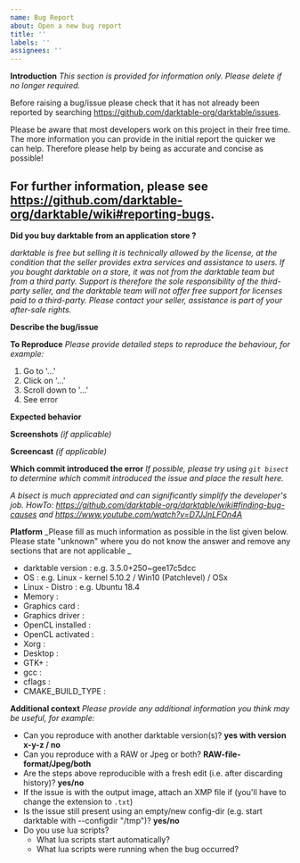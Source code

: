 ```yaml
---
name: Bug Report
about: Open a new bug report
title: ''
labels: ''
assignees: ''
---
```


**Introduction**
_This section is provided for information only. Please delete if no longer required._

Before raising a bug/issue please check that it has not already been reported
by searching https://github.com/darktable-org/darktable/issues.

Please be aware that most developers work on this project in their free time.
The more information you can provide in the initial report the quicker we can help.
Therefore please help by being as accurate and concise as possible!

For further information, please see https://github.com/darktable-org/darktable/wiki#reporting-bugs.
---------------------------------------------------------------

**Did you buy darktable from an application store ?**

_darktable is free but selling it is technically allowed by the license, at the condition that 
the seller provides extra services and assistance to users. 
If you bought darktable on a store, it was not from the darktable team but from a third party.
Support is therefore the sole responsibility of the third-party seller, 
and the darktable team will not offer free support for licenses paid to a third-party.
Please contact your seller, assistance is part of your after-sale rights._

**Describe the bug/issue**


**To Reproduce**
_Please provide detailed steps to reproduce the behaviour, for example:_
1. Go to '...'
2. Click on '...'
3. Scroll down to '...'
4. See error

**Expected behavior**


**Screenshots**
_(if applicable)_

**Screencast**
_(if applicable)_

**Which commit introduced the error**
_If possible, please try using `git bisect` to determine which commit introduced the issue and place the result here._

_A bisect is much appreciated and can significantly simplify the developer's job._
_HowTo: https://github.com/darktable-org/darktable/wiki#finding-bug-causes and https://www.youtube.com/watch?v=D7JJnLFOn4A_




**Platform**
_Please fill as much information as possible in the list given below. Please state "unknown" where you do not know the answer and remove any sections that are not applicable _

* darktable version : e.g. 3.5.0+250~gee17c5dcc
* OS                : e.g. Linux - kernel 5.10.2 / Win10 (Patchlevel) / OSx
* Linux - Distro    : e.g. Ubuntu 18.4
* Memory            : 
* Graphics card     : 
* Graphics driver   : 
* OpenCL installed  : 
* OpenCL activated  : 
* Xorg              : 
* Desktop           : 
* GTK+              : 
* gcc               : 
* cflags            : 
* CMAKE_BUILD_TYPE  : 

**Additional context**
_Please provide any additional information you think may be useful, for example:_

 - Can you reproduce with another darktable version(s)? **yes with version x-y-z / no**
 - Can you reproduce with a RAW or Jpeg or both? **RAW-file-format/Jpeg/both**
 - Are the steps above reproducible with a fresh edit (i.e. after discarding history)? **yes/no**
 - If the issue is with the output image, attach an XMP file if (you'll have to change the extension to `.txt`)
 - Is the issue still present using an empty/new config-dir (e.g. start darktable with --configdir "/tmp")? **yes/no**
 - Do you use lua scripts?
   - What lua scripts start automatically?
   - What lua scripts were running when the bug occurred?
